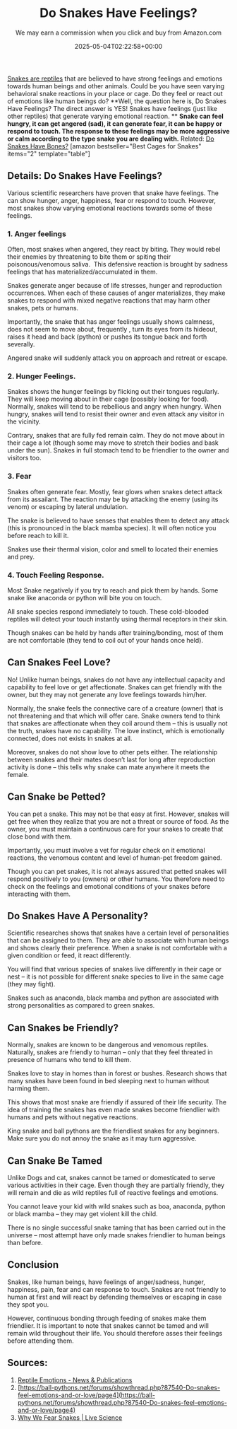 ﻿---
author: We may earn a commission when you click and buy from Amazon.com
layout: post
title: Do Snakes Have Feelings?
date: '2025-05-04T02:22:58+00:00'
categories:
- Guide
- Snakes
tags: []
slug: /do-snakes-have-feelings/
lastmod: 2025-05-07T12:21:26+03:00
---

[Snakes are reptiles](https://www.livescience.com/27845-snakes.html)
that are believed to have strong feelings and emotions towards human beings and other animals. Could be you have seen varying behavioral snake reactions in your place or cage. Do they feel or react out of emotions like human beings do?
**Well, the question here is, Do Snakes Have Feelings? The direct answer is YES! Snakes have feelings (just like other reptiles) that generate varying emotional reaction. **
**Snake can feel hungry, it can get angered (sad), it can generate fear, it can be happy or respond to touch. The response to these feelings may be more aggressive or calm according to the type snake you are dealing with.**
Related:
[Do Snakes Have Bones?](https://pestpolicy.com/do-snakes-have-feelings/)
[amazon bestseller="Best Cages for Snakes" items="2" template="table"]
## Details: Do Snakes Have Feelings?
Various scientific researchers have proven that snake have feelings. The can show hunger, anger, happiness, fear or respond to touch. However, most snakes show varying emotional reactions towards some of these feelings.
### **1. Anger feelings**
Often, most snakes when angered, they react by biting. They would rebel their enemies by threatening to bite them or spiting their poisonous/venomous saliva.  This defensive reaction is brought by sadness feelings that has materialized/accumulated in them.

Snakes generate anger because of life stresses, hunger and reproduction occurrences. When each of these causes of anger materializes, they make snakes to respond with mixed negative reactions that may harm other snakes, pets or humans.

Importantly, the snake that has anger feelings usually shows calmness, does not seem to move about, frequently , turn its eyes from its hideout, raises it head and back (python) or pushes its tongue back and forth severally.

Angered snake will suddenly attack you on approach and retreat or escape.
### **2. Hunger Feelings.**
Snakes shows the hunger feelings by flicking out their tongues regularly. They will keep moving about in their cage (possibly looking for food). Normally, snakes will tend to be rebellious and angry when hungry. When hungry, snakes will tend to resist their owner and even attack any visitor in the vicinity.

Contrary, snakes that are fully fed remain calm. They do not move about in their cage a lot (though some may move to stretch their bodies and bask under the sun). Snakes in full stomach tend to be friendlier to the owner and visitors too.
### 3. Fear
Snakes often generate fear. Mostly, fear glows when snakes detect attack from its assailant. The reaction may be by attacking the enemy (using its venom) or escaping by lateral undulation.

The snake is believed to have senses that enables them to detect any attack (this is pronounced in the black mamba species). It will often notice you before reach to kill it.

Snakes use their thermal vision, color and smell to located their enemies and prey.
### **4. Touch Feeling Response.**
Most Snake negatively if you try to reach and pick them by hands. Some snake like anaconda or python will bite you on touch.

All snake species respond immediately to touch. These cold-blooded reptiles will detect your touch instantly using thermal receptors in their skin.

Though snakes can be held by hands after training/bonding, most of them are not comfortable (they tend to coil out of your hands once held).
## Can Snakes Feel Love?
No! Unlike human beings, snakes do not have any intellectual capacity and capability to feel love or get affectionate. Snakes can get friendly with the owner, but they may not generate any love feelings towards him/her.

Normally, the snake feels the connective care of a creature (owner) that is not threatening and that which will offer care. Snake owners tend to think that snakes are affectionate when they coil around them – this is usually not the truth, snakes have no capability. The love instinct, which is emotionally connected, does not exists in snakes at all.

Moreover, snakes do not show love to other pets either. The relationship between snakes and their mates doesn’t last for long after reproduction activity is done – this tells why snake can mate anywhere it meets the female.
## Can Snake be Petted?
You can pet a snake. This may not be that easy at first. However, snakes will get free when they realize that you are not a threat or source of food. As the owner, you must maintain a continuous care for your snakes to create that close bond with them.

Importantly, you must involve a vet for regular check on it emotional reactions, the venomous content and level of human-pet freedom gained.

Though you can pet snakes, it is not always assured that petted snakes will respond positively to you (owners) or other humans. You therefore need to check on the feelings and emotional conditions of your snakes before interacting with them.
## Do Snakes Have A Personality?
Scientific researches shows that snakes have a certain level of personalities that can be assigned to them. They are able to associate with human beings and shows clearly their preference. When a snake is not comfortable with a given condition or feed, it react differently.

You will find that various species of snakes live differently in their cage or nest – it is not possible for different snake species to live in the same cage (they may fight).

Snakes such as anaconda, black mamba and python are associated with strong personalities as compared to green snakes.
## Can Snakes be Friendly?
Normally, snakes are known to be dangerous and venomous reptiles. Naturally, snakes are friendly to human – only that they feel threated in presence of humans who tend to kill them.

Snakes love to stay in homes than in forest or bushes. Research shows that many snakes have been found in bed sleeping next to human without harming them.

This shows that most snake are friendly if assured of their life security. The idea of training the snakes has even made snakes become friendlier with humans and pets without negative reactions.

King snake and ball pythons are the friendliest snakes for any beginners. Make sure you do not annoy the snake as it may turn aggressive.
## Can Snake Be Tamed
Unlike Dogs and cat, snakes cannot be tamed or domesticated to serve various activities in their cage. Even though they are partially friendly, they will remain and die as wild reptiles full of reactive feelings and emotions.

You cannot leave your kid with wild snakes such as boa, anaconda, python or black mamba – they may get violent kill the child.

There is no single successful snake taming that has been carried out in the universe – most attempt have only made snakes friendlier to human beings than before.
## Conclusion
Snakes, like human beings, have feelings of anger/sadness, hunger, happiness, pain, fear and can response to touch. Snakes are not friendly to human at first and will react by defending themselves or escaping in case they spot you.

However, continuous bonding through feeding of snakes make them friendlier. It is important to note that snakes cannot be tamed and will remain wild throughout their life. You should therefore asses their feelings before attending them.
## Sources:
1. [Reptile Emotions - News & Publications](https://vetmed.tamu.edu/news/pet-talk/reptile-emotions/)
2. [https://ball-pythons.net/forums/showthread.php?87540-Do-snakes-feel-emotions-and-or-love/page4](https://ball-pythons.net/forums/showthread.php?87540-Do-snakes-feel-emotions-and-or-love/page4)
3. [Why We Fear Snakes | Live Science](https://www.livescience.com/2348-fear-snakes.html)